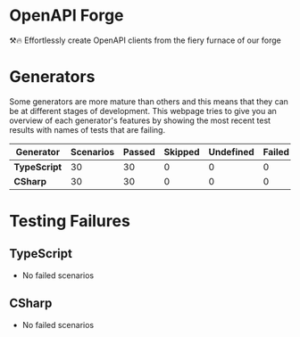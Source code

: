 # OpenAPI Forge

⚒️🔥 Effortlessly create OpenAPI clients from the fiery furnace of our forge

# Generators

Some generators are more mature than others and this means that they can be at different stages of development. This webpage tries to give you an overview of each generator's features by showing the most recent test results with names of tests that are failing.

[comment]: <> (Do not modify the text between the two MARKERs or the MARKERs themselves, it is auto-generated in the updateWebpage.yml workflow)
[MARKER]: <> (START OF GENERATOR TESTING TABLE)

| Generator | Scenarios | Passed | Skipped | Undefined | Failed | Time |
| --- | --- | --- | --- | --- | --- | --- |
| **TypeScript** | 30 | 30 | 0 | 0 | 0 | 1m00s |
| **CSharp** | 30 | 30 | 0 | 0 | 0 | 53s |

[MARKER]: <> (END OF GENERATOR TESTING TABLE)

# Testing Failures

[comment]: <> (Do not modify the text between the two MARKERs or the MARKERs themselves, it is auto-generated in the updateWebpage.yml workflow)
[MARKER]: <> (START OF GENERATOR TESTING FAILURES)



## TypeScript

- No failed scenarios

## CSharp

- No failed scenarios

[MARKER]: <> (END OF GENERATOR TESTING FAILURES)
